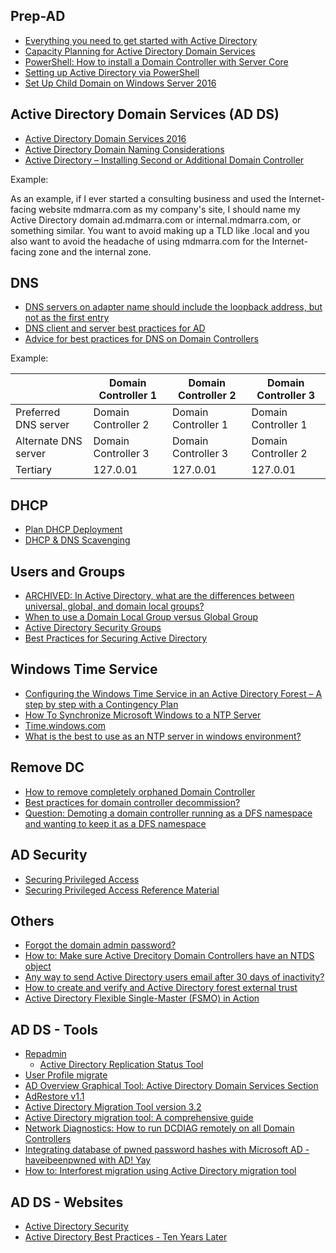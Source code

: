 ## Prep-AD
* [Everything you need to get started with Active Directory](https://blogs.technet.microsoft.com/ashleymcglone/2012/01/03/everything-you-need-to-get-started-with-active-directory/)
* [Capacity Planning for Active Directory Domain Services](https://social.technet.microsoft.com/wiki/contents/articles/14355.capacity-planning-for-active-directory-domain-services.aspx)
* [PowerShell: How to install a Domain Controller with Server Core](https://sid-500.com/2017/07/01/powershell-how-to-install-a-domain-controller-with-server-core/)
* [Setting up Active Directory via PowerShell](https://blogs.technet.microsoft.com/uktechnet/2016/06/08/setting-up-active-directory-via-powershell/)
* [Set Up Child Domain on Windows Server 2016](http://www.itprotoday.com/windows-8/set-child-domain-windows-server-2016)

## Active Directory Domain Services (AD DS)
* [Active Directory Domain Services 2016](https://docs.microsoft.com/en-us/windows-server/identity/ad-ds/active-directory-domain-services)
* [Active Directory Domain Naming Considerations](https://social.technet.microsoft.com/wiki/contents/articles/17974.active-directory-domain-naming-considerations.aspx)
* [Active Directory – Installing Second or Additional Domain Controller](https://harmikbatth.com/2017/04/25/active-directory-installing-second-or-additional-domain-controller/)

Example:

As an example, if I ever started a consulting business and used the Internet-facing website mdmarra.com as my company's site, I should name my Active Directory domain ad.mdmarra.com or internal.mdmarra.com, or something similar. You want to avoid making up a TLD like .local and you also want to avoid the headache of using mdmarra.com for the Internet-facing zone and the internal zone.

## DNS
* [DNS servers on adapter name should include the loopback address, but not as the first entry](https://docs.microsoft.com/en-us/previous-versions/windows/it-pro/windows-server-2008-R2-and-2008/ff807362(v=ws.10))
* [DNS client and server best practices for AD](https://blogs.technet.microsoft.com/askds/2010/07/17/friday-mail-sack-saturday-edition/#dnsbest)
* [Advice for best practices for DNS on Domain Controllers](https://www.reddit.com/r/sysadmin/comments/8l28bl/advice_for_best_practices_for_dns_on_domain/)

Example:

|                      | Domain Controller 1 | Domain Controller 2 | Domain Controller 3 |
|----------------------|---------------------|---------------------|---------------------|
| Preferred DNS server | Domain Controller 2 | Domain Controller 1 | Domain Controller 1 |
| Alternate DNS server | Domain Controller 3 | Domain Controller 3 | Domain Controller 2 |
| Tertiary             |       127.0.01      |       127.0.01      |       127.0.01      |

## DHCP
* [Plan DHCP Deployment](https://docs.microsoft.com/en-us/windows-server/networking/technologies/dhcp/dhcp-deploy-wps#bkmk_plan)
* [DHCP & DNS Scavenging](https://www.reddit.com/r/sysadmin/comments/8biwvg/dhcp_dns_scavenging/)

## Users and Groups
* [ARCHIVED: In Active Directory, what are the differences between universal, global, and domain local groups?](https://kb.iu.edu/d/ahrl)
* [When to use a Domain Local Group versus Global Group](https://community.spiceworks.com/topic/306028-when-to-use-a-domain-local-group-versus-global-group)
* [Active Directory Security Groups](https://docs.microsoft.com/en-us/windows/security/identity-protection/access-control/active-directory-security-groups)
* [Best Practices for Securing Active Directory](https://docs.microsoft.com/en-us/windows-server/identity/ad-ds/plan/security-best-practices/best-practices-for-securing-active-directory)

## Windows Time Service
* [Configuring the Windows Time Service in an Active Directory Forest – A step by step with a Contingency Plan](https://blogs.msmvps.com/acefekay/2014/04/26/configuring-the-windows-time-service/)
* [How To Synchronize Microsoft Windows to a NTP Server](https://timetoolsltd.com/time-sync/how-to-synchronize-microsoft-windows-to-a-ntp-server/)
* [Time.windows.com](https://www.reddit.com/r/sysadmin/comments/8qcsyt/timewindowscom/)
* [What is the best to use as an NTP server in windows environment?](https://www.reddit.com/r/sysadmin/comments/8gh6h6/what_is_the_best_to_use_as_an_ntp_server_in/)

## Remove DC
* [How to remove completely orphaned Domain Controller](https://support.microsoft.com/en-ca/help/555846)
* [Best practices for domain controller decommission?](https://www.reddit.com/r/sysadmin/comments/8n8owx/best_practices_for_domain_controller_decommission/)
* [Question: Demoting a domain controller running as a DFS namespace and wanting to keep it as a DFS namespace](https://www.reddit.com/r/sysadmin/comments/8juixh/question_demoting_a_domain_controller_running_as/)

## AD Security
* [Securing Privileged Access](https://docs.microsoft.com/en-us/windows-server/identity/securing-privileged-access/securing-privileged-access)
* [Securing Privileged Access Reference Material](https://docs.microsoft.com/en-us/windows-server/identity/securing-privileged-access/securing-privileged-access-reference-material)

## Others
* [Forgot the domain admin password?](https://4sysops.com/archives/forgot-the-domain-admin-password/)
* [How to: Make sure Active Drecitory Domain Controllers have an NTDS object](http://techgenix.com/domain-controllers-ntds-object/)
* [Any way to send Active Directory users email after 30 days of inactivity?](https://www.reddit.com/r/sysadmin/comments/8fujc1/any_way_to_send_active_directory_users_email/)
* [How to create and verify and Active Directory forest external trust](http://techgenix.com/active-directory-forest-external-trust/)
* [Active Directory Flexible Single-Master (FSMO) in Action](https://sid-500.com/2017/11/19/active-directory-flexible-single-master-fsmo-in-action/)

## AD DS - Tools 
* [Repadmin](http://techgenix.com/repadmin-tool/)
   * [Active Directory Replication Status Tool](https://www.microsoft.com/en-us/download/details.aspx?id=30005)
* [User Profile migrate](https://www.forensit.com/domain-migration.html)
* [AD Overview Graphical Tool: Active Directory Domain Services Section](https://sid-500.com/2018/03/25/active-directory-domain-services-section-tool-for-active-directory-administrators/)
* [AdRestore v1.1](https://docs.microsoft.com/en-us/sysinternals/downloads/adrestore)
* [Active Directory Migration Tool version 3.2](https://www.microsoft.com/en-us/download/details.aspx?id=56570)
* [Active Directory migration tool: A comprehensive guide](http://techgenix.com/active-directory-migration-tool/)
* [Network Diagnostics: How to run DCDIAG remotely on all Domain Controllers](http://techgenix.com/run-dcdiag-remotely-powershell/)
* [Integrating database of pwned password hashes with Microsoft AD - haveibeenpwned with AD! Yay](https://www.reddit.com/r/sysadmin/comments/8bod2o/integrating_database_of_pwned_password_hashes/)
* [How to: Interforest migration using Active Directory migration tool](http://techgenix.com/interforest-migration/)


## AD DS - Websites
* [Active Directory Security](https://adsecurity.org/)
* [Active Directory Best Practices - Ten Years Later](https://www.youtube.com/watch?v=_Q-rLcBKJaw)
